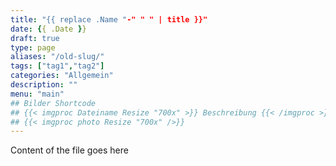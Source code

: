 ```yaml
---
title: "{{ replace .Name "-" " " | title }}"
date: {{ .Date }}
draft: true
type: page
aliases: "/old-slug/"
tags: ["tag1","tag2"]
categories: "Allgemein"
description: ""
menu: "main"
## Bilder Shortcode
## {{< imgproc Dateiname Resize "700x" >}} Beschreibung {{< /imgproc >}}
## {{< imgproc photo Resize "700x" />}}
---
```


Content of the file goes here
